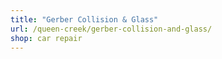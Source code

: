 ```yaml
---
title: "Gerber Collision & Glass"
url: /queen-creek/gerber-collision-and-glass/
shop: car repair
---
```

